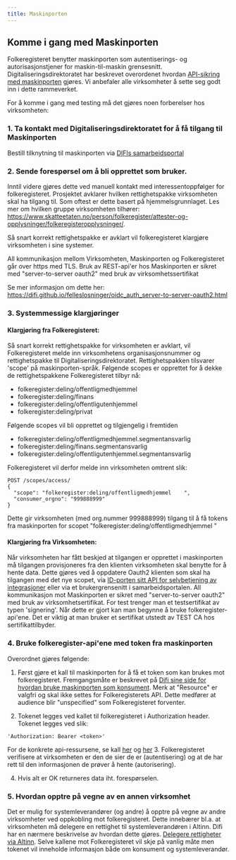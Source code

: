 ```yaml
---
title: Maskinporten
---
```


## Komme i gang med Maskinporten
Folkeregisteret benytter maskinporten som autentiserings- og autorisasjonstjener for maskin-til-maskin grensesnitt. Digitaliseringsdirektoratet har beskrevet overordenet hvordan [API-sikring med maskinporten](https://difi.github.io/felleslosninger/maskinporten_guide_apikonsument.html) gjøres.
Vi anbefaler alle virksomheter å sette seg godt inn i dette rammeverket.

For å komme i gang med testing må det gjøres noen forberelser hos virksomheten:


### 1. Ta kontakt med Digitaliseringsdirektoratet for å få tilgang til Maskinporten
Bestill tilknytning til maskinporten via [DIFIs samarbeidsportal](https://difi.github.io/felleslosninger/maskinporten_overordnet.html)


### 2. Sende forespørsel om å bli opprettet som bruker.
  Inntil videre gjøres dette ved manuell kontakt med interessentoppfølger for folkeregisteret. Prosjektet avklarer hvilken rettighetspakke virksomheten skal ha tilgang til. Som oftest er dette basert på hjemmelsgrunnlaget. Les mer om hvilken gruppe virksomheten tilhører: https://www.skatteetaten.no/person/folkeregister/attester-og-opplysninger/folkeregisteropplysninger/.

Så snart korrekt rettighetspakke er avklart vil folkeregisteret klargjøre virksomheten i sine systemer.



All kommunikasjon mellom Virksomheten, Maskinporten og Folkeregisteret går over https med TLS.
Bruk av REST-api'er hos Maskinporten er sikret med "server-to-server oauth2" med bruk av virksomhetssertifikat

Se mer informasjon om dette her: https://difi.github.io/felleslosninger/oidc_auth_server-to-server-oauth2.html


### 3. Systemmessige klargjøringer
#### Klargjøring fra Folkeregisteret:

Så snart korrekt rettighetspakke for virksomheten er avklart, vil Folkeregisteret melde inn virksomhetens organisasjonsnummer og rettighetspakke til Digitaliseringsdirektoratet. Rettighetspakken tilsvarer 'scope' på maskinporten-språk.
Følgende scopes er opprettet for å dekke de rettighetspakkene Folkeregisteret tilbyr nå:
* folkeregister:deling/offentligmedhjemmel
* folkeregister:deling/finans
* folkeregister:deling/offentligutenhjemmel
* folkeregister:deling/privat

Følgende scopes vil bli opprettet og tilgjengelig i fremtiden
* folkeregister:deling/offentligmedhjemmel.segmentansvarlig
* folkeregister:deling/finans.segmentansvarlig
* folkeregister:deling/offentligutenhjemmel.segmentansvarlig


Folkeregisteret vil derfor melde inn virksomheten omtrent slik:
```
POST /scopes/access/
{
  "scope": "folkeregister:deling/offentligmedhjemmel	",
  "consumer_orgno": "999888999"
}
```
Dette gir virksomheten (med org.nummer 999888999) tilgang til å få tokens fra maskinporten for scopet "folkeregister:deling/offentligmedhjemmel	"
#### Klargjøring fra Virksomheten:
Når virksomheten har fått beskjed at tilgangen er opprettet i maskinporten må tilgangen provisjoneres fra den klienten virksomheten skal benytte for å hente data.
Dette gjøres ved å oppdatere Oauth2 klienten som skal ha tilgangen med det nye scopet, via [ID-porten sitt API for selvbetjening av integrasjoner](https://difi.github.io/felleslosninger/oidc_api_admin_maskinporten.html) eller via et brukergrensenitt i samarbeidsportalen.
All kommunikasjon mot Maskinporten er sikret med "server-to-server oauth2" med bruk av virksomhetsertifikat. For test trenger man et testsertifikat av typen 'signering'. Når dette er gjort kan man begynne å bruke folkeregister-api'ene. Det er viktig at man bruker et sertifikat utstedt av TEST CA hos sertifikattilbyder.


### 4. Bruke folkeregister-api'ene med token fra maskinporten
Overordnet gjøres følgende:

1. Først gjøre et kall til maskinporten for å få et token som kan brukes mot folkeregisteret. Fremgangsmåte er beskrevet på [Difi sine side for hvordan bruke maskinporten som konsument](https://difi.github.io/felleslosninger/maskinporten_guide_apikonsument.html). Merk at "Resource" er valgfri og skal ikke settes for Folkeregisterets API. Dette medfører at audience blir "unspecified" som Folkeregisteret forventer.

2. Tokenet legges ved kallet til folkeregisteret i Authorization header. Tokenet legges ved slik:
```
'Authorization: Bearer <token>'
```

  For de konkrete api-ressursene, se kall [her](../hendelsesliste) og  [her](../oppslag)
3. Folkeregisteret verifisere at virksomheten er den de sier de er (autentisering) og at de har rett til den informasjonen de prøver å hente (autorisering).

4. Hvis alt er OK returneres data iht. forespørselen.

### 5. Hvordan opptre på vegne av en annen virksomhet
Det er mulig for systemleverandører (og andre) å opptre på vegne av andre virksomheter ved oppkobling mot folkeregisteret. Dette innebærer bl.a. at virksomheten må delegere en rettighet til systemleverandøren i Altinn. Difi har
en nærmere beskrivelse av hvordan dette gjøres. [Delegere rettigheter via Altinn](https://difi.github.io/felleslosninger/maskinporten_guide_apikonsument.html#bruke-delegering-via-altinn-autorisasjon).
Selve kallene mot Folkeregisteret vil skje på vanlig måte men tokenet vil inneholde informasjon både om konsument og systemleverandør.
